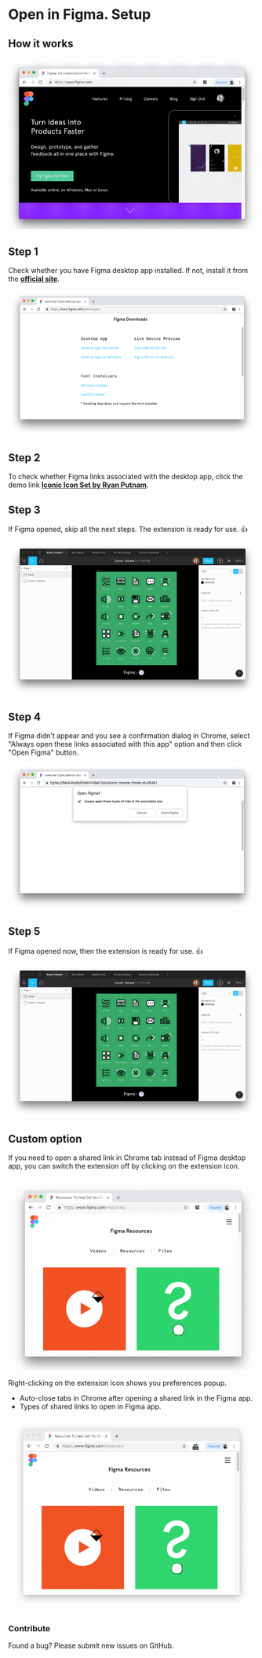 Open in Figma. Setup
======================

## How it works

![Demo](img/preview.gif)

## Step 1
Check whether you have Figma desktop app installed. If not, install it from the **[official site](https://www.figma.com/downloads/)**.

![Download](img/01_download.png)

## Step 2

To check whether Figma links associated with the desktop app, click the demo link **[Iconic Icon Set by Ryan Putnam](http://www.figma.com/file/4UApXbATsMrvF48asT2qiU/Iconic-Volume-1?node-id=0%3A1)**.

## Step 3

If Figma opened, skip all the next steps. The extension is ready for use. 👍

![Figma desktop](img/03_openfigma.png)

## Step 4

If Figma didn't appear and you see a confirmation dialog in Chrome, select "Always open these links associated with this app" option and then click "Open Figma" button.

![File association dialog](img/04_association.png)

## Step 5

If Figma opened now, then the extension is ready for use. 👍

![Figma desktop](img/03_openfigma.png)

## Custom option

If you need to open a shared link in Chrome tab instead of Figma desktop app, you can switch the extension off by clicking on the extension icon.

![Enabled and disable](img/on-off.gif)

Right-clicking on the extension icon shows you preferences popup.   
* Auto-close tabs in Chrome after opening a shared link in the Figma app.   
* Types of shared links to open in Figma app.

![Custom option](img/option.gif)

### Contribute

Found a bug? Please submit new issues on GitHub.